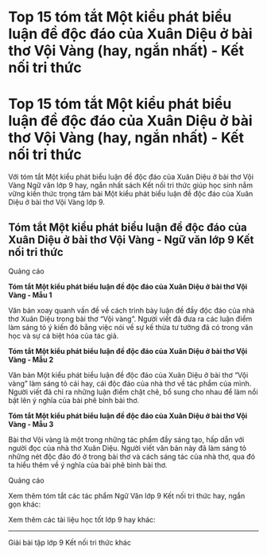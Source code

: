 # Top 15 tóm tắt Một kiểu phát biểu luận đề độc đáo của Xuân Diệu ở bài thơ Vội Vàng (hay, ngắn nhất) - Kết nối tri thức

# Top 15 tóm tắt Một kiểu phát biểu luận đề độc đáo của Xuân Diệu ở bài thơ Vội Vàng (hay, ngắn nhất) - Kết nối tri thức

Với tóm tắt Một kiểu phát biểu luận đề độc đáo của Xuân Diệu ở bài thơ Vội Vàng Ngữ văn lớp 9 hay, ngắn nhất sách Kết nối tri thức giúp học sinh nắm vững kiến thức trọng tâm bài Một kiểu phát biểu luận đề độc đáo của Xuân Diệu ở bài thơ Vội Vàng lớp 9.

## Tóm tắt Một kiểu phát biểu luận đề độc đáo của Xuân Diệu ở bài thơ Vội Vàng - Ngữ văn lớp 9 Kết nối tri thức

Quảng cáo

**Tóm tắt Một kiểu phát biểu luận đề độc đáo của Xuân Diệu ở bài thơ Vội Vàng - Mẫu 1**

Văn bản xoay quanh vấn đề về cách trình bày luận đề đầy độc đáo của nhà thơ Xuân Diệu trong bài thơ “Vội vàng”. Người viết đã đưa ra các luận điểm làm sáng tỏ ý kiến đó bằng việc nói về sự kế thừa tư tưởng đã có trong văn học và sự cá biệt hóa của tác giả.

**Tóm tắt Một kiểu phát biểu luận đề độc đáo của Xuân Diệu ở bài thơ Vội Vàng - Mẫu 2**

Văn bản Một kiểu phát biểu luận đề độc đáo của Xuân Diệu ở bài thơ “Vội vàng” làm sáng tỏ cái hay, cái độc đáo của nhà thơ về tác phẩm của mình. Người viết đã chỉ ra những luận điểm chặt chẽ, bổ sung cho nhau để làm nổi bật lên ý nghĩa của bài phê bình bài thơ.

**Tóm tắt Một kiểu phát biểu luận đề độc đáo của Xuân Diệu ở bài thơ Vội Vàng - Mẫu 3**

Bài thơ Vội vàng là một trong những tác phẩm đầy sáng tạo, hấp dẫn với người đọc của nhà thơ Xuân Diệu. Người viết văn bản này đã làm sáng tỏ những nét độc đáo đó ở trong bài thơ và cách sáng tác của nhà thơ, qua đó ta hiểu thêm về ý nghĩa của bài phê bình bài thơ.

Quảng cáo

Xem thêm tóm tắt các tác phẩm Ngữ Văn lớp 9 Kết nối tri thức hay, ngắn gọn khác:

Xem thêm các tài liệu học tốt lớp 9 hay khác:

* * *

Giải bài tập lớp 9 Kết nối tri thức khác
